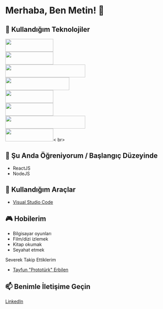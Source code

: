 # Merhaba, Ben Metin! 👋

## 🚀 Kullandığım Teknolojiler

<img src="https://img.shields.io/badge/HTML-5-orange?style=flat&logo=html5" width="150" height="40"> <br>
<img src="https://img.shields.io/badge/CSS-3-blue?style=flat&logo=css3" width="150" height="40"> <br>
<img src="https://img.shields.io/badge/Tailwind%20CSS-Latest-blue?style=flat&logo=tailwind-css" width="250" height="40"> <br>
<img src="https://img.shields.io/badge/JavaScript-ES6+-yellow?style=flat&logo=javascript" width="200" height="40"> <br>
<img src="https://img.shields.io/badge/React-Latest-blue?style=flat&logo=react" width="150" height="40"> <br>
<img src="https://img.shields.io/badge/Node.js-Latest-green?style=flat&logo=node.js" width="150" height="40"> <br>
<img src="https://img.shields.io/badge/MongoDB-Latest-green?style=flat&logo=mongodb" width="250" height="40"> <br>
<img src="https://img.shields.io/badge/VSCode-Latest-blue?style=flat&logo=visual-studio-code" width="150" height="40">< br>

## 🌱 Şu Anda Öğreniyorum / Başlangıç Düzeyinde 

- ReactJS
- NodeJS

## 🔧 Kullandığım Araçlar

- [Visual Studio Code](https://code.visualstudio.com/)

## 🎮 Hobilerim

- Bilgisayar oyunları
- Film/dizi izlemek
- Kitap okumak
- Seyahat etmek

Severek Takip Ettiklerim
- [Tayfun "Prototürk" Erbilen](https://github.com/tayfunerbilen)

## 📫 Benimle İletişime Geçin

[LinkedIn](https://www.linkedin.com/in/nuh-metin-karabulut-73441b265/)

